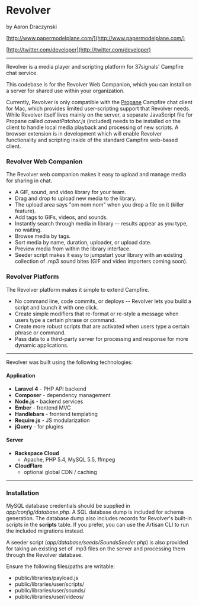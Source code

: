 Revolver
========
by Aaron Draczynski

[http://www.papermodelplane.com/](http://www.papermodelplane.com/)

[http://twitter.com/developer](http://twitter.com/developer)

---

Revolver is a media player and scripting platform for 37signals' Campfire chat service.

This codebase is for the Revolver Web Companion, which you can install on a server for shared use within your organization.

Currently, Revolver is only compatible with the [Propane](http://propaneapp.com/) Campfire chat client for Mac, which provides limited user-scripting support that Revolver needs. While Revolver itself lives mainly on the server, a separate JavaScript file for Propane called _caveatPatchor.js_ (included) needs to be installed on the client to handle local media playback and processing of new scripts. A browser extension is in development which will enable Revolver functionality and scripting inside of the standard Campfire web-based client.

### Revolver Web Companion
The Revolver web companion makes it easy to upload and manage media for sharing in chat.

* A GIF, sound, and video library for your team.
* Drag and drop to upload new media to the library.
* The upload area says "om nom nom" when you drop a file on it (killer feature).
* Add tags to GIFs, videos, and sounds.
* Instantly search through media in library -- results appear as you type, no waiting.
* Browse media by tags.
* Sort media by name, duration, uploader, or upload date.
* Preview media from within the library interface.
* Seeder script makes it easy to jumpstart your library with an existing collection of .mp3 sound bites (GIF and video importers coming soon).

### Revolver Platform
The Revolver platform makes it simple to extend Campfire.

* No command line, code commits, or deploys -- Revolver lets you build a script and launch it with one click.
* Create simple modifiers that re-format or re-style a message when users type a certain phrase or command.
* Create more robust scripts that are activated when users type a certain phrase or command.
* Pass data to a third-party server for processing and response for more dynamic applications.

---

Revolver was built using the following technologies:

#### Application
* **Laravel 4** - PHP API backend
* **Composer** - dependency management
* **Node.js** - backend services
* **Ember** - frontend MVC
* **Handlebars** - frontend templating
* **Require.js** - JS modularization
* **jQuery** - for plugins

#### Server
* **Rackspace Cloud**
  * Apache, PHP 5.4, MySQL 5.5, ffmpeg
* **CloudFlare**
  * optional global CDN / caching

---

### Installation

MySQL database credentials should be supplied in _app/config/database.php_. A SQL database dump is included for schema generation. The database dump also includes records for Revolver's built-in scripts in the **scripts** table. If you prefer, you can use the Artisan CLI to run the included migrations instead.

A seeder script (_app/database/seeds/SoundsSeeder.php_) is also provided for taking an existing set of .mp3 files on the server and processing them through the Revolver database.

Ensure the following files/paths are writable:

* public/libraries/payload.js
* public/libraries/user/scripts/
* public/libraries/user/sounds/
* public/libraries/user/videos/
